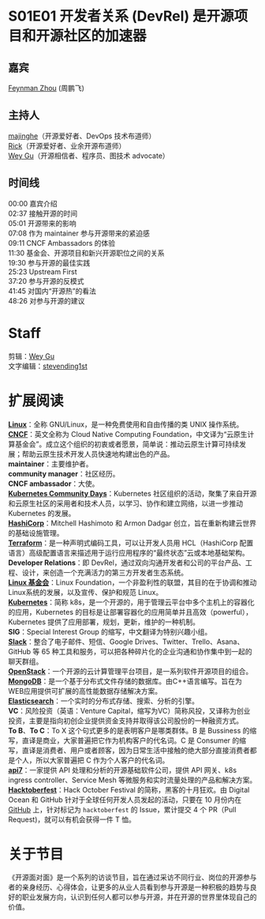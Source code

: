 # S01E01 开发者关系 (DevRel) 是开源项目和开源社区的加速器  

## 嘉宾  
[Feynman Zhou](https://github.com/FeynmanZhou) (周鹏飞)  
## 主持人  
[majinghe](https://github.com/majinghe)（开源爱好者、DevOps 技术布道师）  
[Rick](https://github.com/linuxsuren)（开源爱好者、业余开源布道师）  
[Wey Gu](https://github.com/wey-gu)（开源相信者、程序员、图技术 advocate）  


## 时间线  
00:00 嘉宾介绍  
02:37 接触开源的时间  
05:01 开源带来的影响  
07:08 作为 maintainer 参与开源带来的紧迫感  
09:11 CNCF Ambassadors 的体验  
11:30 基金会、开源项目和新兴开源职位之间的关系  
19:30 参与开源的最佳实践  
25:23 Upstream First  
37:20 参与开源的反模式  
41:45 对国内“开源热”的看法  
48:26 对参与开源的建议  


# Staff
剪辑：[Wey Gu](https://github.com/wey-gu)  
文字编辑：[stevending1st](https://github.com/stevending1st)  


# 扩展阅读  
**[Linux](https://www.linux.org/)**：全称 GNU/Linux，是一种免费使用和自由传播的类 UNIX 操作系统。  
**[CNCF](https://www.cncf.io/)**：英文全称为 Cloud Native Computing Foundation，中文译为“云原生计算基金会”。成立这个组织的初衷或者愿景，简单说：推动云原生计算可持续发展；帮助云原生技术开发人员快速地构建出色的产品。  
**maintainer**：主要维护者。  
**community manager**：社区经历。  
**CNCF ambassador**：大使。  
**[Kubernetes Community Days](https://community.cncf.io/kubernetes-community-days/about-kcd/)**：Kubernetes 社区组织的活动，聚集了来自开源和云原生社区的采用者和技术人员，以学习、协作和建立网络，以进一步推动 Kubernetes 的发展。  
**[HashiCorp](https://www.hashicorp.com/)**：Mitchell Hashimoto 和 Armon Dadgar 创立，旨在重新构建云世界的基础设施管理。  
**[Terraform](https://www.terraform.io/)**：是一种声明式编码工具，可以让开发人员用 HCL（HashiCorp 配置语言）高级配置语言来描述用于运行应用程序的“最终状态”云或本地基础架构。  
**Developer Relations**：即 DevRel，通过双向沟通开发者和公司的平台产品、工程、设计，来创造一个充满活力的第三方开发者生态系统。  
**[Linux 基金会](https://www.linuxfoundation.org/)**：Linux Foundation，一个非盈利性的联盟，其目的在于协调和推动Linux系统的发展，以及宣传、保护和规范 Linux。  
**[Kubernetes](https://kubernetes.io/zh/)**：简称 k8s，是一个开源的，用于管理云平台中多个主机上的容器化的应用，Kubernetes 的目标是让部署容器化的应用简单并且高效（powerful），Kubernetes 提供了应用部署，规划，更新，维护的一种机制。  
**SIG**：Special Interest Group 的缩写，中文翻译为特别兴趣小组。  
**[Slack](https://slack.com/intl/zh-cn/)**：整合了电子邮件、短信、Google Drives、Twitter、Trello、Asana、GitHub 等 65 种工具和服务，可以把各种碎片化的企业沟通和协作集中到一起的聊天群组。  
**[OpenStack](https://www.openstack.org/)**：一个开源的云计算管理平台项目，是一系列软件开源项目的组合。  
**[MongoDB](https://www.mongodb.com/)**：是一个基于分布式文件存储的数据库。由C++语言编写。旨在为WEB应用提供可扩展的高性能数据存储解决方案。  
**[Elasticsearch](https://www.elastic.co/cn/elasticsearch/)**：一个实时的分布式存储、搜索、分析的引擎。  
**VC**：风险投资（英语：Venture Capital，缩写为VC）简称风投，又译称为创业投资，主要是指向初创企业提供资金支持并取得该公司股份的一种融资方式。  
**To B**、**To C**：To X 这个句式更多的是表明客户是哪类群体。B 是 Bussiness 的缩写，直译是商业，大家普遍把它作为机构客户的代名词。C 是 Consumer 的缩写，直译是消费者、用户或者顾客，因为日常生活中接触的绝大部分直接消费者都是个人，所以大家普遍把 C 作为个人客户的代名词。  
**[api7](https://www.apiseven.com/zh)**：一家提供 API 处理和分析的开源基础软件公司，提供 API 网关、k8s ingress controller、Service Mesh 等微服务和实时流量处理的产品和解决方案。  
**[Hacktoberfest](https://hacktoberfest.digitalocean.com/)**：Hack October Festival 的简称，黑客的十月狂欢。由 Digital Ocean 和 GitHub 针对于全球任何开发人员发起的活动，只要在 10 月份内在 [GitHub](http://github.com) 上，针对标记为 `hacktoberfest` 的 Issue，累计提交 4 个 PR（Pull Request)，就可以有机会获得一件 T 恤。  


# 关于节目  
《开源面对面》是一个系列的访谈节目，旨在通过采访不同行业、岗位的开源参与者的亲身经历、心得体会，让更多的从业人员看到参与开源是一种积极的趋势与良好的职业发展方向，认识到任何人都可以参与开源，并在开源的世界里体现自己的价值。  
